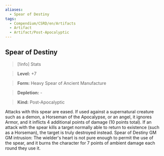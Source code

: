 ```yaml
---
aliases:
  - Spear of Destiny
tags:
  - Compendium/CSRD/en/Artifacts
  - Artifact
  - Artifact/Post-Apocalyptic
---
```

  
    
## Spear of Destiny    
>[!info] Stats    
> **Level:** +7    
> **Form:** Heavy Spear of Ancient Manufacture    
> **Depletion:** -    
> **Kind:** Post-Apocalyptic  
    
Attacks with this spear are eased. If used against a supernatural creature such as a demon, a Horseman of the Apocalypse, or an angel, it ignores Armor, and it inflicts 4 additional points of damage (10 points total). If an attack with the spear kills a target normally able to return to existence (such as a Horseman), the target is truly destroyed instead. Spear of Destiny GM GM intrusion: The wielder's heart is not pure enough to permit the use of the spear, and it burns the character for 7 points of ambient damage each round they use it.